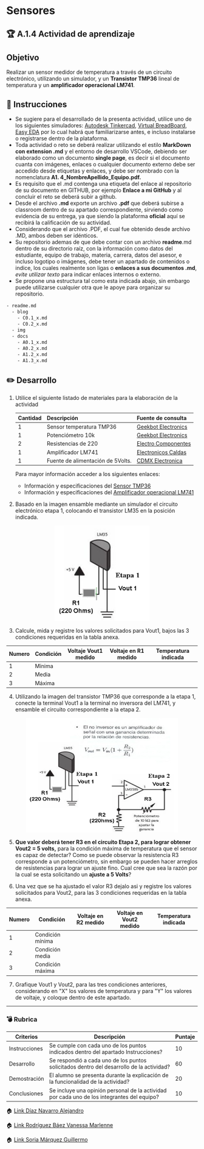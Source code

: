 # Sensores

## :trophy: A.1.4 Actividad de aprendizaje

## Objetivo

Realizar un sensor medidor de temperatura a través de un circuito electrónico, utilizando un simulador, y  un **Transistor 
TMP36** lineal de temperatura y un **amplificador operacional LM741**.

## :blue_book: Instrucciones

- Se sugiere para el desarrollado de la presenta actividad, utilice uno de los siguientes simuladores: [Autodesk Tinkercad](https://www.tinkercad.com/), [Virtual BreadBoard](http://www.virtualbreadboard.com/), [Easy EDA](https://easyeda.com/) por 
lo cual habrá que familiarizarse antes, e incluso instalarse o registrarse dentro de la plataforma.
- Toda actividad o reto se deberá realizar utilizando el estilo **MarkDown con extension .md** y el entorno de desarrollo 
VSCode, debiendo ser elaborado como un documento **single page**, es decir si el documento cuanta con imágenes, enlaces o 
cualquier documento externo debe ser accedido desde etiquetas y enlaces, y debe ser nombrado con la nomenclatura **A1.
4_NombreApellido_Equipo.pdf.**
- Es requisito que el .md contenga una etiqueta del enlace al repositorio de su documento en GITHUB, por ejemplo **Enlace a 
mi GitHub** y al concluir el reto se deberá subir a github.
- Desde el archivo **.md** exporte un archivo **.pdf** que deberá subirse a classroom dentro de su apartado 
correspondiente, sirviendo como evidencia de su entrega, ya que siendo la plataforma **oficial** aquí se recibirá la 
calificación de su actividad.
- Considerando que el archivo .PDF, el cual fue obtenido desde archivo .MD, ambos deben ser idénticos.
- Su repositorio ademas de que debe contar con un archivo **readme**.md dentro de su directorio raíz, con la información 
como datos del estudiante, equipo de trabajo, materia, carrera, datos del asesor, e incluso logotipo o imágenes, debe tener 
un apartado de contenidos o indice, los cuales realmente son ligas o **enlaces a sus documentos .md**, _evite utilizar 
texto_ para indicar enlaces internos o externo.
- Se propone una estructura tal como esta indicada abajo, sin embargo puede utilizarse cualquier otra que le apoye para 
organizar su repositorio.
  
```
- readme.md
  - blog
    - C0.1_x.md
    - C0.2_x.md
  - img
  - docs
    - A0.1_x.md
    - A0.2_x.md
    - A1.2_x.md
    - A1.3_x.md
```

## :pencil2: Desarrollo

1. Utilice el siguiente listado de materiales para la elaboración de la actividad

    | Cantidad | Descripción                       | Fuente de consulta |
    | -------- | --------------------------------- | ------------------ |
    | 1        | Sensor temperatura TMP36          |[Geekbot Electronics](http://www.geekbotelectronics.com/productotmp36-sensor-de-temperatura/)                   |
    | 1        | Potenciómetro 10k                 | [Geekbot Electronics](http://www.geekbotelectronics.com/producto/potenciometro-de-10-kohm/)                   |
    | 2        | Resistencias de 220               | [Electro Componentes](https://www.electrocomponentes.es/resistencias/resistencia-220-ohm-025w-32-.html)                   |
    | 1        | Amplificador LM741                | [Electronicos Caldas](https://www.electronicoscaldas.com/es/amplificadores-operacionales/140-amplificador-operacional-lm741-ua741.html)                   |
    | 1        | Fuente de alimentación de 5Volts. |[CDMX Electronica](https://cdmxelectronica.com/producto/fuente-de-alimentacion-5v-10a/)                 |

    Para mayor información acceder a los siguientes enlaces:

    - Información y especificaciones del [Sensor TMP36](https://components101.com/sites/default/files/component_pin/TMP36-Sensor-Pinout.png)  
    - Información y especificaciones del [Amplificador operacional LM741](https://ortegamraul.files.wordpress.com/2014/03/741-interno.png)

2. Basado en la imagen ensamble mediante un simulador el circuito electrónico etapa 1, colocando el transistor LM35 en la 
posición indicada. 

<p align="center">
    <img alt="Logo" src="../img/C1.x_CircuitoLM35_Etapa1.png" width=250 height=250>
</p>

3. Calcule, mida y registre los valores solicitados para Vout1, bajos las 3 condiciones requeridas en la tabla anexa.

| Numero | Condición | Voltaje Vout1 medido | Voltaje en R1 medido | Temperatura indicada |
| ------ | --------- | -------------------- | -------------------- | -------------------- |
| 1      | Mínima    |                      |                      |                      |
| 2      | Media     |                      |                      |                      |
| 3      | Máxima    |                      |                      |                      |

4. Utilizando la imagen del transistor TMP36 que corresponde a la etapa 1, conecte la terminal Vout1 a la terminal no 
inversora del LM741, y ensamble el circuito correspondiente a la etapa 2.

<p align="center">
    <img alt="Logo" src="../img/C1.x_CircuitoLM358_Etapa2.png") width=400 height=300>

</p>

5. **Que valor deberá tener R3 en el circuito Etapa 2, para lograr obtener Vout2 = 5 volts,** para la condición máxima de 
temperatura que el sensor es capaz de detectar? Como se puede observar la resistencia R3 corresponde a un potenciómetro, 
sin embargo se pueden hacer arreglos de resistencias para lograr un ajuste fino.  Cual cree que sea la razón por la cual se 
esta solicitando un **ajuste a 5 Volts**?
   
6. Una vez que se ha ajustado el valor R3 dejalo asi y registre los valores solicitados para Vout2, para las 3 condiciones 
requeridas en la tabla anexa.

| Numero | Condición        | Voltaje en R2 medido | Voltaje en Vout2 medido | Temperatura indicada |
| ------ | ---------------- | -------------------- | ----------------------- | -------------------- |
| 1      | Condición mínima |                      |                         |                      |
| 2      | Condición media  |                      |                         |                      |
| 3      | Condición máxima |                      |                         |                      |

7. Grafique Vout1 y Vout2, para las tres condiciones anteriores, considerando en "X" los valores de temperatura y para "Y" 
los valores de voltaje, y coloque dentro de este apartado.

___

### :bomb: Rubrica

| Criterios     | Descripción                                                                                  | Puntaje |
| ------------- | -------------------------------------------------------------------------------------------- | ------- |
| Instrucciones | Se cumple con cada uno de los puntos indicados dentro del apartado Instrucciones?            | 10      |
| Desarrollo    | Se respondió a cada uno de los puntos solicitados dentro del desarrollo de la actividad?     | 60      |
| Demostración  | El alumno se presenta durante la explicación de la funcionalidad de la actividad?            | 20      |
| Conclusiones  | Se incluye una opinión personal de la actividad  por cada uno de los integrantes del equipo? | 10      |

:house: [Link  Díaz Navarro Alejandro](https://github.com/AlejandroDiaz96/SistemasProgramables2020)

:house: [Link Rodríguez Báez Vanessa Marlenne](https://github.com/vanessamRodriguez/Sistemas_Programables)

:house: [Link Soria Márquez Guillermo](https://github.com/GuillermoSoria97/Sistemas_P)